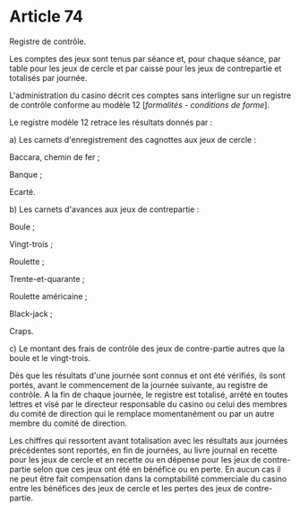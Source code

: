 # Article 74

Registre de contrôle.

Les comptes des jeux sont tenus par séance et, pour chaque séance, par table pour les jeux de cercle et par caisse pour les jeux de contrepartie et totalisés par journée.

L'administration du casino décrit ces comptes sans interligne sur un registre de contrôle conforme au modèle 12 [*formalités - conditions de forme*].

Le registre modèle 12 retrace les résultats donnés par :

a) Les carnets d'enregistrement des cagnottes aux jeux de cercle :

Baccara, chemin de fer ;

Banque ;

Ecarté.

b) Les carnets d'avances aux jeux de contrepartie :

Boule ;

Vingt-trois ;

Roulette ;

Trente-et-quarante ;

Roulette américaine ;

Black-jack ;

Craps.

c) Le montant des frais de contrôle des jeux de contre-partie autres que la boule et le vingt-trois.

Dès que les résultats d'une journée sont connus et ont été vérifiés, ils sont portés, avant le commencement de la journée suivante, au registre de contrôle. A la fin de chaque journée, le registre est totalisé, arrêté en toutes lettres et visé par le directeur responsable du casino ou celui des membres du comité de direction qui le remplace momentanément ou par un autre membre du comité de direction.

Les chiffres qui ressortent avant totalisation avec les résultats aux journées précédentes sont reportés, en fin de journées, au livre journal en recette pour les jeux de cercle et en recette ou en dépense pour les jeux de contre-partie selon que ces jeux ont été en bénéfice ou en perte. En aucun cas il ne peut être fait compensation dans la comptabilité commerciale du casino entre les bénéfices des jeux de cercle et les pertes des jeux de contre-partie.
